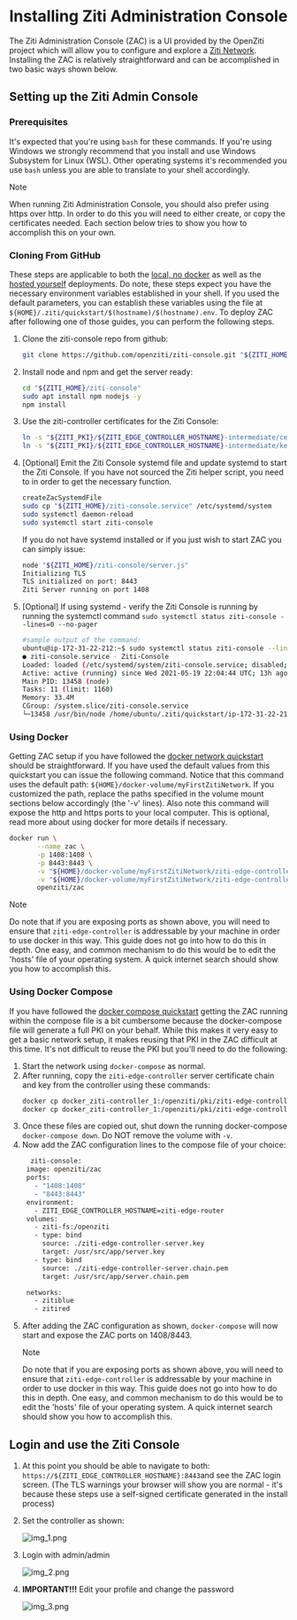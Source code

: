 # Installing Ziti Administration Console

The Ziti Administration Console (ZAC) is a UI provided by the OpenZiti project which will allow you to configure and 
explore a [Ziti Network](xref:zitiOverview#overview-of-a-ziti-network). Installing the ZAC is relatively straightforward 
and can be accomplished in two basic ways shown below.

## Setting up the Ziti Admin Console

### Prerequisites

It's expected that you're using `bash` for these commands. If you're using Windows we strongly recommend that you install 
and use Windows Subsystem for Linux (WSL). Other operating systems it's recommended you use `bash` unless you are able to 
translate to your shell accordingly. 

> [!Note]
> When running Ziti Administration Console, you should also prefer using https over http. In order to do this you will need
> to either create, or copy the certificates needed. Each section below tries to show you how to accomplish this on your own.

### Cloning From GitHub

These steps are applicable to both the [local, no docker](~/ziti/quickstarts/network/local-no-docker.md) as well as the 
[hosted yourself](~/ziti/quickstarts/network/hosted.md) deployments. Do note, these steps expect you have the necessary 
environment variables established in your shell. If you used the default parameters, you can establish these variables 
using the file at `${HOME}/.ziti/quickstart/$(hostname)/$(hostname).env`. To deploy ZAC after following one of those guides,
you can perform the following steps.

1. Clone the ziti-console repo from github:

    ```bash
    git clone https://github.com/openziti/ziti-console.git "${ZITI_HOME}/ziti-console"
    ```
   
2. Install node and npm and get the server ready:

    ```bash
    cd "${ZITI_HOME}/ziti-console"
    sudo apt install npm nodejs -y
    npm install
    ````
   
3. Use the ziti-controller certificates for the Ziti Console:

    ```bash
    ln -s "${ZITI_PKI}/${ZITI_EDGE_CONTROLLER_HOSTNAME}-intermediate/certs/${ZITI_EDGE_CONTROLLER_HOSTNAME}-server.chain.pem" "${ZITI_HOME}/ziti-console/server.chain.pem"
    ln -s "${ZITI_PKI}/${ZITI_EDGE_CONTROLLER_HOSTNAME}-intermediate/keys/${ZITI_EDGE_CONTROLLER_HOSTNAME}-server.key" "${ZITI_HOME}/ziti-console/server.key"
    ```
   
4. [Optional] Emit the Ziti Console systemd file and update systemd to start the Ziti Console. If you have not sourced the 
   Ziti helper script, you need to in order to get the necessary function.

    ```bash
    createZacSystemdFile
    sudo cp "${ZITI_HOME}/ziti-console.service" /etc/systemd/system
    sudo systemctl daemon-reload
    sudo systemctl start ziti-console
    ```
   
   If you do not have systemd installed or if you just wish to start ZAC you can simply issue:

   ```bash
   node "${ZITI_HOME}/ziti-console/server.js"
   Initializing TLS
   TLS initialized on port: 8443
   Ziti Server running on port 1408
   ```

6. [Optional] If using systemd - verify the Ziti Console is running by running the systemctl command 
   `sudo systemctl status ziti-console --lines=0 --no-pager`

    ```bash
    #sample output of the command:
    ubuntu@ip-172-31-22-212:~$ sudo systemctl status ziti-console --lines=0 --no-pager
    ● ziti-console.service - Ziti-Console
    Loaded: loaded (/etc/systemd/system/ziti-console.service; disabled; vendor preset: enabled)
    Active: active (running) since Wed 2021-05-19 22:04:44 UTC; 13h ago
    Main PID: 13458 (node)
    Tasks: 11 (limit: 1160)
    Memory: 33.4M
    CGroup: /system.slice/ziti-console.service
    └─13458 /usr/bin/node /home/ubuntu/.ziti/quickstart/ip-172-31-22-212/ziti-console/server.js
    ```
### Using Docker

Getting ZAC setup if you have followed the [docker network quickstart](~/ziti/quickstarts/network/local-with-docker.md) 
should be straightforward. If you have used the default values from this quickstart you can issue the following command. 
Notice that this command uses the default path: `${HOME}/docker-volume/myFirstZitiNetwork`. If you customized the path, 
replace the paths specified in the volume mount sections below accordingly (the '-v' lines). Also note this command will 
expose the http and https ports to your local computer. This is optional, read more about using docker for more details 
if necessary.

 ```bash
 docker run \
        --name zac \
        -p 1408:1408 \
        -p 8443:8443 \
        -v "${HOME}/docker-volume/myFirstZitiNetwork/ziti-edge-controller-intermediate/keys/ziti-edge-controller-server.key":/usr/src/app/server.key \
        -v "${HOME}/docker-volume/myFirstZitiNetwork/ziti-edge-controller-intermediate/certs/ziti-edge-controller-server.chain.pem":/usr/src/app/server.chain.pem \
        openziti/zac
 ```

> [!Note]
> Do note that if you are exposing ports as shown above, you will need to ensure that `ziti-edge-controller` is 
> addressable by your machine in order to use docker in this way. This guide does not go into how to do this in depth. 
> One easy, and common mechanism to do this would be to edit the 'hosts' file of your operating system. A quick 
> internet search should show you how to accomplish this.

### Using Docker Compose

If you have followed the [docker compose quickstart](~/ziti/quickstarts/network/local-docker-compose.md) getting the ZAC 
running within the compose file is a bit cumbersome because the docker-compose file will generate a full PKI on your 
behalf. While this makes it very easy to get a basic network setup, it makes reusing that PKI in the ZAC difficult at 
this time.  It's not difficult to reuse the PKI but you'll need to do the following:

1. Start the network using `docker-compose` as normal.
2. After running, copy the `ziti-edge-controller` server certificate chain and key from the controller using these commands:
   ```bash
   docker cp docker_ziti-controller_1:/openziti/pki/ziti-edge-controller-intermediate/keys/ziti-edge-controller-server.key .
   docker cp docker_ziti-controller_1:/openziti/pki/ziti-edge-controller-intermediate/keys/ziti-edge-controller-server.chain.pem .
   ```
3. Once these files are copied out, shut down the running docker-compose `docker-compose down`. Do NOT remove the volume 
   with `-v`.
4. Now add the ZAC configuration lines to the compose file of your choice:
   ```bash
     ziti-console:
    image: openziti/zac
    ports:
      - "1408:1408"
      - "8443:8443"
    environment:
      - ZITI_EDGE_CONTROLLER_HOSTNAME=ziti-edge-router
    volumes:
      - ziti-fs:/openziti
      - type: bind
        source: ./ziti-edge-controller-server.key
        target: /usr/src/app/server.key
      - type: bind
        source: ./ziti-edge-controller-server.chain.pem
        target: /usr/src/app/server.chain.pem

    networks:
      - zitiblue
      - zitired
   ```
5. After adding the ZAC configuration as shown, `docker-compose` will now start and expose the ZAC ports on 1408/8443.
   > [!Note]
   > Do note that if you are exposing ports as shown above, you will need to ensure that `ziti-edge-controller` is
   > addressable by your machine in order to use docker in this way. This guide does not go into how to do this in depth.
   > One easy, and common mechanism to do this would be to edit the 'hosts' file of your operating system. A quick
   > internet search should show you how to accomplish this.
   > 

## Login and use the Ziti Console

1. At this point you should be able to navigate to both: `https://${ZITI_EDGE_CONTROLLER_HOSTNAME}:8443`and see the ZAC login
   screen. (The TLS warnings your browser will show you are normal - it's because these steps use a self-signed certificate
   generated in the install process)

2. Set the controller as shown:

   ![img_1.png](./zac_configure.png)

3. Login with admin/admin

   ![img_2.png](./zac_login.png)

4. **IMPORTANT!!!** Edit your profile and change the password

   ![img_3.png](./zac_change_pwd.png)